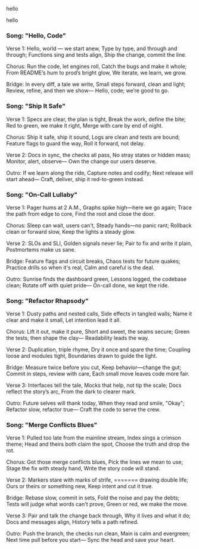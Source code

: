 
hello

hello

### Song: "Hello, Code"

Verse 1:
Hello, world — we start anew,
Type by type, and through and through;
Functions sing and tests align,
Ship the change, commit the line.

Chorus:
Run the code, let engines roll,
Catch the bugs and make it whole;
From README’s hum to prod’s bright glow,
We iterate, we learn, we grow.

Bridge:
In every diff, a tale we write,
Small steps forward, clean and light;
Review, refine, and then we show—
Hello, code; we’re good to go.


### Song: "Ship It Safe"

Verse 1:
Specs are clear, the plan is tight,
Break the work, define the bite;
Red to green, we make it right,
Merge with care by end of night.

Chorus:
Ship it safe, ship it sound,
Logs are clean and tests are bound;
Feature flags to guard the way,
Roll it forward, not delay.

Verse 2:
Docs in sync, the checks all pass,
No stray states or hidden mass;
Monitor, alert, observe—
Own the change our users deserve.

Outro:
If we learn along the ride,
Capture notes and codify;
Next release will start ahead—
Craft, deliver, ship it red-to-green instead.


### Song: "On-Call Lullaby"

Verse 1:
Pager hums at 2 A.M.,
Graphs spike high—here we go again;
Trace the path from edge to core,
Find the root and close the door.

Chorus:
Sleep can wait, users can't,
Steady hands—no panic rant;
Rollback clean or forward slow,
Keep the lights a steady glow.

Verse 2:
SLOs and SLI,
Golden signals never lie;
Pair to fix and write it plain,
Postmortems make us sane.

Bridge:
Feature flags and circuit breaks,
Chaos tests for future quakes;
Practice drills so when it's real,
Calm and careful is the deal.

Outro:
Sunrise finds the dashboard green,
Lessons logged, the codebase clean;
Rotate off with quiet pride—
On-call done, we kept the ride.


### Song: "Refactor Rhapsody"

Verse 1:
Dusty paths and nested calls,
Side effects in tangled walls;
Name it clear and make it small,
Let intention lead it all.

Chorus:
Lift it out, make it pure,
Short and sweet, the seams secure;
Green the tests, then shape the clay—
Readability leads the way.

Verse 2:
Duplication, triple rhyme,
Dry it once and spare the time;
Coupling loose and modules tight,
Boundaries drawn to guide the light.

Bridge:
Measure twice before you cut,
Keep behavior—change the gut;
Commit in steps, review with care,
Each small move leaves code more fair.

Verse 3:
Interfaces tell the tale,
Mocks that help, not tip the scale;
Docs reflect the story’s arc,
From the dark to clearer mark.

Outro:
Future selves will thank today,
When they read and smile, "Okay";
Refactor slow, refactor true—
Craft the code to serve the crew.


### Song: "Merge Conflicts Blues"

Verse 1:
Pulled too late from the mainline stream,
Index sings a crimson theme;
Head and theirs both claim the spot,
Choose the truth and drop the rot.

Chorus:
Got those merge conflicts blues,
Pick the lines we mean to use;
Stage the fix with steady hand,
Write the story code will stand.

Verse 2:
Markers stare with marks of strife,
======= drawing double life;
Ours or theirs or something new,
Keep intent and cut it true.

Bridge:
Rebase slow, commit in sets,
Fold the noise and pay the debts;
Tests will judge what words can't prove,
Green or red, we make the move.

Verse 3:
Pair and talk the change back through,
Why it lives and what it do;
Docs and messages align,
History tells a path refined.

Outro:
Push the branch, the checks run clean,
Main is calm and evergreen;
Next time pull before you start—
Sync the head and save your heart.



